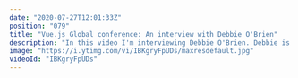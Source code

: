 ```yaml
---
date: "2020-07-27T12:01:33Z"
position: "079"
title: "Vue.js Global conference: An interview with Debbie O'Brien"
description: "In this video I'm interviewing Debbie O'Brien. Debbie is head of learning and developer advocate at #Nuxtjs. We discuss her talk about Nuxt/content and how they are working on a bunch of new features to make nuxt even more flexible. After that we discuss how she experienced landing the job and how she learnt a lot from previous job hunting.\n\nThis video is made in collaboration with the Vue.js Global conference. \nMore details here: https://vuejs.amsterdam \n\nIn the intro I mention that the Vue.js Global conferenc eis in August. It has been moved to September 17th.\n\nFollow Debbie here:\nhttps://twitter.com/debs_obrien\nhttps://debbie.codes/\nhttps://www.nuxtjs.org/\n\nFollow me here:\nWebsite: https://timbenniks.dev\nTwitter: https://twitter.com/timbenniks\nGithub: https://github.com/timbenniks"
image: "https://i.ytimg.com/vi/IBKgryFpUDs/maxresdefault.jpg"
videoId: "IBKgryFpUDs"
---
```


